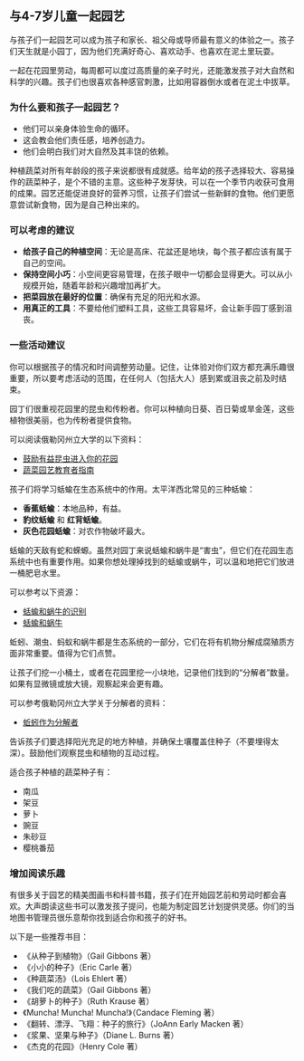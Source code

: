 ## 与4-7岁儿童一起园艺

与孩子们一起园艺可以成为孩子和家长、祖父母或导师最有意义的体验之一。孩子们天生就是小园丁，因为他们充满好奇心、喜欢动手、也喜欢在泥土里玩耍。

一起在花园里劳动，每周都可以度过高质量的亲子时光，还能激发孩子对大自然和科学的兴趣。孩子们也很喜欢各种感官刺激，比如用容器倒水或者在泥土中拔草。

### 为什么要和孩子一起园艺？

- 他们可以亲身体验生命的循环。
- 这会教会他们责任感，培养创造力。
- 他们会明白我们对大自然及其丰饶的依赖。

种植蔬菜对所有年龄段的孩子来说都很有成就感。给年幼的孩子选择较大、容易操作的蔬菜种子，是个不错的主意。这些种子发芽快，可以在一个季节内收获可食用的成果。园艺还能促进良好的营养习惯，让孩子们尝试一些新鲜的食物。他们更愿意尝试新食物，因为是自己种出来的。

### 可以考虑的建议

- **给孩子自己的种植空间**：无论是高床、花盆还是地块，每个孩子都应该有属于自己的空间。
- **保持空间小巧**：小空间更容易管理，在孩子眼中一切都会显得更大。可以从小规模开始，随着年龄和兴趣增加再扩大。
- **把菜园放在最好的位置**：确保有充足的阳光和水源。
- **用真正的工具**：不要给他们塑料工具，这些工具容易坏，会让新手园丁感到沮丧。

### 一些活动建议

你可以根据孩子的情况和时间调整劳动量。记住，让体验对你们双方都充满乐趣很重要，所以要考虑活动的范围，在任何人（包括大人）感到累或沮丧之前及时结束。


园丁们很重视花园里的昆虫和传粉者。你可以种植向日葵、百日菊或旱金莲，这些植物很美丽，也为传粉者提供食物。

可以阅读俄勒冈州立大学的以下资料：

- [鼓励有益昆虫进入你的花园](https://catalog.extension.oregonstate.edu/pnw550)
- [蔬菜园艺教育者指南](https://catalog.extension.oregonstate.edu/em9032)


孩子们将学习蛞蝓在生态系统中的作用。太平洋西北常见的三种蛞蝓：

- **香蕉蛞蝓**：本地品种，有益。
- **豹纹蛞蝓** 和 **红背蛞蝓**。
- **灰色花园蛞蝓**：对农作物破坏最大。

蛞蝓的天敌有蛇和蝾螈。虽然对园丁来说蛞蝓和蜗牛是“害虫”，但它们在花园生态系统中也有重要作用。如果你想处理掉找到的蛞蝓或蜗牛，可以温和地把它们放进一桶肥皂水里。

可以参考以下资源：

- [蛞蝓和蜗牛的识别](https://agsci.oregonstate.edu/slug-portal/identification)
- [蛞蝓和蜗牛](https://www.oregon.gov/oda/shared/documents/publications/ippm/odaguidemolluscs2016forweb.pdf)


蚯蚓、潮虫、蚂蚁和蜗牛都是生态系统的一部分，它们在将有机物分解成腐殖质方面非常重要。值得为它们点赞。

让孩子们挖一小桶土，或者在花园里挖一小块地，记录他们找到的“分解者”数量。如果有显微镜或放大镜，观察起来会更有趣。

可以参考俄勒冈州立大学关于分解者的资料：

- [蚯蚓作为分解者](https://lpi.oregonstate.edu/sites/lpi.oregonstate.edu/files/pdf/hyp/lessons-manuals/K12/K5/grade_three_worms_as_decomposers.pdf)


告诉孩子们要选择阳光充足的地方种植，并确保土壤覆盖住种子（不要埋得太深）。鼓励他们观察昆虫和植物的互动过程。

适合孩子种植的蔬菜种子有：

- 南瓜
- 架豆
- 萝卜
- 豌豆
- 朱砂豆
- 樱桃番茄

### 增加阅读乐趣

有很多关于园艺的精美图画书和科普书籍，孩子们在开始园艺前和劳动时都会喜欢。大声朗读这些书可以激发孩子提问，也能为制定园艺计划提供灵感。你们的当地图书管理员很乐意帮你找到适合你和孩子的好书。

以下是一些推荐书目：

- 《从种子到植物》（Gail Gibbons 著）
- 《小小的种子》（Eric Carle 著）
- 《种蔬菜汤》（Lois Ehlert 著）
- 《我们吃的蔬菜》（Gail Gibbons 著）
- 《胡萝卜的种子》（Ruth Krause 著）
- 《Muncha! Muncha! Muncha!》（Candace Fleming 著）
- 《翻转、漂浮、飞翔：种子的旅行》（JoAnn Early Macken 著）
- 《浆果、坚果与种子》（Diane L. Burns 著）
- 《杰克的花园》（Henry Cole 著）
